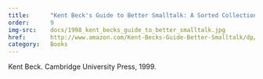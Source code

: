 ```yaml
---
title:      "Kent Beck's Guide to Better Smalltalk: A Sorted Collection"
order:      9
img-src:    docs/1998_kent_becks_guide_to_better_smalltalk.jpg
href:       http://www.amazon.com/Kent-Becks-Guide-Better-Smalltalk/dp/0521644372
category:   Books
---
```

Kent Beck. Cambridge University Press, 1999.
